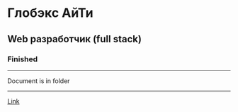 # Глобэкс АйТи

## Web разработчик (full stack)

### Finished

---

Document is in folder

---

[Link](https://hh.ru/vacancy/88443666)